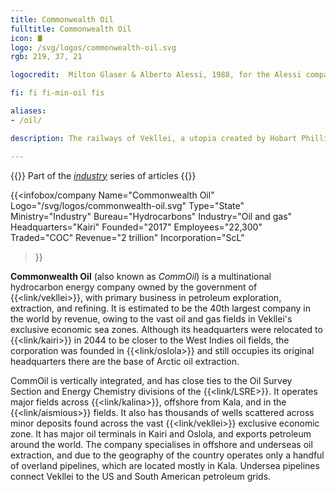 ```yaml
---
title: Commonwealth Oil
fulltitle: Commonwealth Oil
icon: 🛢️
logo: /svg/logos/commonwealth-oil.svg
rgb: 219, 37, 21

logocredit:  Milton Glaser & Alberto Alessi, 1988, for the Alessi company.

fi: fi fi-min-oil fis

aliases:
- /oil/

description: The railways of Vekllei, a utopia created by Hobart Phillips.

---
```

{{<note series>}}
 Part of the *[industry](/industry/)* series of articles
{{</note>}}

{{<infobox/company
	 Name="Commonwealth Oil"
	 Logo="/svg/logos/commonwealth-oil.svg"
	 Type="State"
	 Ministry="Industry"
	 Bureau="Hydrocarbons"
	 Industry="Oil and gas"
	 Headquarters="Kairi"
	 Founded="2017"
	 Employees="22,300"
	 Traded="COC"
	 Revenue="2 trillion"
	 Incorporation="ScL"
 >}}

<span class="fi fi-min-oil fis"></span>  **Commonwealth Oil** (also known as *CommOil*) is a multinational hydrocarbon energy company owned by the government of {{<link/vekllei>}}, with primary business in petroleum exploration, extraction, and refining. It is estimated to be the 40th largest company in the world by revenue, owing to the vast oil and gas fields in Vekllei's exclusive economic sea zones. Although its headquarters were relocated to {{<link/kairi>}} in 2044 to be closer to the West Indies oil fields, the corporation was founded in {{<link/oslola>}} and still occupies its original headquarters there are the base of Arctic oil extraction.

CommOil is vertically integrated, and has close ties to the Oil Survey Section and Energy Chemistry divisions of the {{<link/LSRE>}}. It operates major fields across {{<link/kalina>}}, offshore from Kala, and in the {{<link/aismious>}} fields. It also has thousands of wells scattered across minor deposits found across the vast {{<link/vekllei>}} exclusive economic zone. It has major oil terminals in Kairi and Oslola, and exports petroleum around the world. The company specialises in offshore and underseas oil extraction, and due to the geography of the country operates only a handful of overland pipelines, which are located mostly in Kala. Undersea pipelines connect Vekllei to the US and South American petroleum grids.
